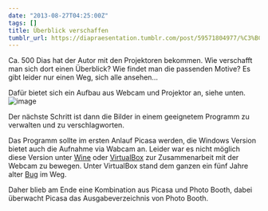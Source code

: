 ```yaml
---
date: "2013-08-27T04:25:00Z"
tags: []
title: Überblick verschaffen
tumblr_url: https://diapraesentation.tumblr.com/post/59571804977/%C3%BCberblick-verschaffen
---
```

Ca. 500 Dias hat der Autor mit den Projektoren bekommen. Wie verschafft man sich dort einen Überblick? Wie findet man die passenden Motive? Es gibt leider nur einen Weg, sich alle ansehen…

Dafür bietet sich ein Aufbau aus Webcam und Projektor an, siehe unten. ![image](https://64.media.tumblr.com/13c03d36699e3e0f6d7921ca7dbd559c/tumblr_inline_ms7xo1fYJy1qz4rgp.jpg)

Der nächste Schritt ist dann die Bilder in einem geeignetem Programm zu verwalten und zu verschlagworten.

Das Programm sollte im ersten Anlauf Picasa werden, die Windows Version bietet auch die Aufnahme via Wabcam an. Leider war es nicht möglich diese Version unter [Wine](http://www.winehq.org/ "Wine") oder [VirtualBox](https://www.virtualbox.org/ "VirtualBox") zur Zusammenarbeit mit der Webcam zu bewegen. Unter VirtualBox stand dem ganzen ein fünf Jahre alter [Bug](https://www.virtualbox.org/ticket/242 "VirtualBox Bug") im Weg.

Daher blieb am Ende eine Kombination aus Picasa und Photo Booth, dabei überwacht Picasa das Ausgabeverzeichnis von Photo Booth.

